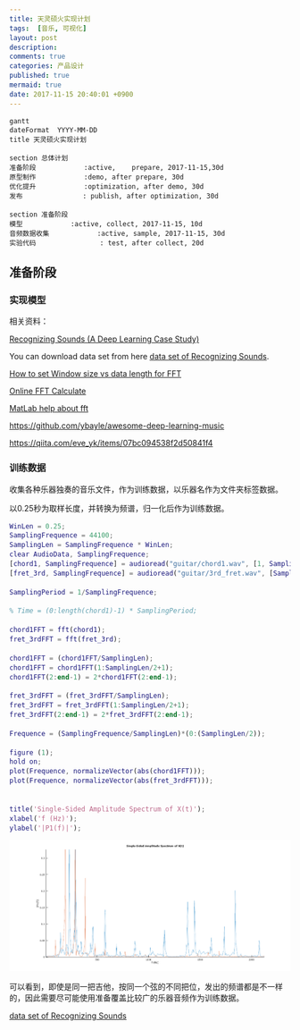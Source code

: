 ```yaml
---
title: 天灵硕火实现计划
tags:  [音乐, 可视化]
layout: post
description: 
comments: true
categories: 产品设计
published: true
mermaid: true
date: 2017-11-15 20:40:01 +0900
---
```


```mermaid
gantt
dateFormat  YYYY-MM-DD
title 天灵硕火实现计划

section 总体计划
准备阶段            :active,    prepare, 2017-11-15,30d
原型制作            :demo, after prepare, 30d
优化提升            :optimization, after demo, 30d
发布               : publish, after optimization, 30d

section 准备阶段
模型            :active, collect, 2017-11-15, 10d
音频数据收集            :active, sample, 2017-11-15, 30d
实验代码                : test, after collect, 20d
```

## 准备阶段

### 实现模型

相关资料：

[Recognizing Sounds (A Deep Learning Case Study)](https://medium.com/@awjuliani/recognizing-sounds-a-deep-learning-case-study-1bc37444d44d)

You can download data set from here [data set of Recognizing Sounds](https://medium.com/@awjuliani/hi-rajat-e0bf4b96dfeb).

[How to set Window size vs data length for FFT](https://stackoverflow.com/questions/5570355/window-size-vs-data-length-for-fft)

[Online FFT Calculate](https://sooeet.com/math/online-fft-calculator.php?cb=1)

[MatLab help about fft](http://jp.mathworks.com/help/matlab/ref/fft.html?s_tid=gn_loc_drop)

https://github.com/ybayle/awesome-deep-learning-music

https://qiita.com/eve_yk/items/07bc094538f2d50841f4

### 训练数据

收集各种乐器独奏的音乐文件，作为训练数据，以乐器名作为文件夹标签数据。

以0.25秒为取样长度，并转换为频谱，归一化后作为训练数据。

```matlab
WinLen = 0.25;
SamplingFrequence = 44100;
SamplingLen = SamplingFrequence * WinLen;
clear AudioData, SamplingFrequence;
[chord1, SamplingFrequence] = audioread("guitar/chord1.wav", [1, SamplingLen]);
[fret_3rd, SamplingFrequence] = audioread("guitar/3rd_fret.wav", [SamplingLen, SamplingLen * 2]);

SamplingPeriod = 1/SamplingFrequence;

% Time = (0:length(chord1)-1) * SamplingPeriod;

chord1FFT = fft(chord1);
fret_3rdFFT = fft(fret_3rd);

chord1FFT = (chord1FFT/SamplingLen);
chord1FFT = chord1FFT(1:SamplingLen/2+1);
chord1FFT(2:end-1) = 2*chord1FFT(2:end-1);

fret_3rdFFT = (fret_3rdFFT/SamplingLen);
fret_3rdFFT = fret_3rdFFT(1:SamplingLen/2+1);
fret_3rdFFT(2:end-1) = 2*fret_3rdFFT(2:end-1);

Frequence = (SamplingFrequence/SamplingLen)*(0:(SamplingLen/2));

figure (1);
hold on;
plot(Frequence, normalizeVector(abs(chord1FFT)));
plot(Frequence, normalizeVector(abs(fret_3rdFFT)));


title('Single-Sided Amplitude Spectrum of X(t)');
xlabel('f (Hz)');
ylabel('|P1(f)|');
```

![](/assets/images/music-visualization-plan-2017-11-18-18-13-12.png)

可以看到，即使是同一把吉他，按同一个弦的不同把位，发出的频谱都是不一样的，因此需要尽可能使用准备覆盖比较广的乐器音频作为训练数据。

[data set of Recognizing Sounds](https://medium.com/@awjuliani/hi-rajat-e0bf4b96dfeb)
